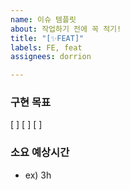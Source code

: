 ```yaml
---
name: 이슈 템플릿
about: 작업하기 전에 꼭 적기!
title: "[✨FEAT]"
labels: FE, feat
assignees: dorrion

---
```


### 구현 목표
[ ]
[ ]
[ ]

### 소요 예상시간
- ex) 3h
